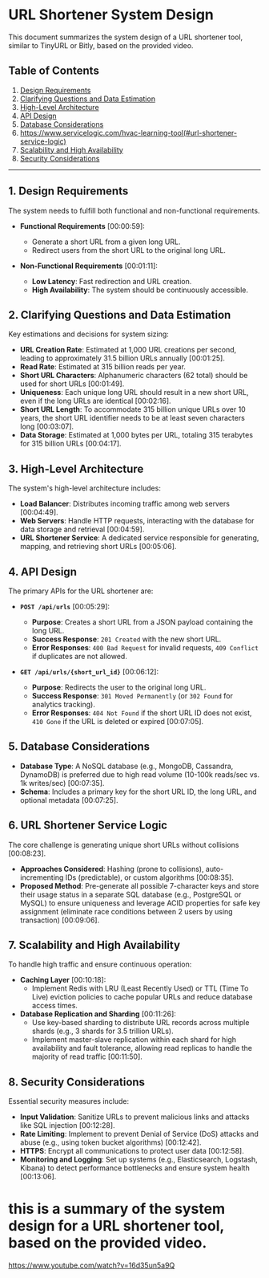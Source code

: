 # URL Shortener System Design

This document summarizes the system design of a URL shortener tool, similar to TinyURL or Bitly, based on the provided video.

## Table of Contents
1.  [Design Requirements](#design-requirements)
2.  [Clarifying Questions and Data Estimation](#clarifying-questions-and-data-estimation)
3.  [High-Level Architecture](#high-level-architecture)
4.  [API Design](#api-design)
5.  [Database Considerations](#database-considerations)
6.  https://www.servicelogic.com/hvac-learning-tool(#url-shortener-service-logic)
7.  [Scalability and High Availability](#scalability-and-high-availability)
8.  [Security Considerations](#security-considerations)

---

## 1. Design Requirements

The system needs to fulfill both functional and non-functional requirements.

* **Functional Requirements** [00:00:59]:
    * Generate a short URL from a given long URL.
    * Redirect users from the short URL to the original long URL.

* **Non-Functional Requirements** [00:01:11]:
    * **Low Latency**: Fast redirection and URL creation.
    * **High Availability**: The system should be continuously accessible.

## 2. Clarifying Questions and Data Estimation

Key estimations and decisions for system sizing:

* **URL Creation Rate**: Estimated at 1,000 URL creations per second, leading to approximately 31.5 billion URLs annually [00:01:25].
* **Read Rate**: Estimated at 315 billion reads per year.
* **Short URL Characters**: Alphanumeric characters (62 total) should be used for short URLs [00:01:49].
* **Uniqueness**: Each unique long URL should result in a new short URL, even if the long URLs are identical [00:02:16].
* **Short URL Length**: To accommodate 315 billion unique URLs over 10 years, the short URL identifier needs to be at least seven characters long [00:03:07].
* **Data Storage**: Estimated at 1,000 bytes per URL, totaling 315 terabytes for 315 billion URLs [00:04:17].

## 3. High-Level Architecture

The system's high-level architecture includes:

* **Load Balancer**: Distributes incoming traffic among web servers [00:04:49].
* **Web Servers**: Handle HTTP requests, interacting with the database for data storage and retrieval [00:04:59].
* **URL Shortener Service**: A dedicated service responsible for generating, mapping, and retrieving short URLs [00:05:06].

## 4. API Design

The primary APIs for the URL shortener are:

* **`POST /api/urls`** [00:05:29]:
    * **Purpose**: Creates a short URL from a JSON payload containing the long URL.
    * **Success Response**: `201 Created` with the new short URL.
    * **Error Responses**: `400 Bad Request` for invalid requests, `409 Conflict` if duplicates are not allowed.

* **`GET /api/urls/{short_url_id}`** [00:06:12]:
    * **Purpose**: Redirects the user to the original long URL.
    * **Success Response**: `301 Moved Permanently` (or `302 Found` for analytics tracking).
    * **Error Responses**: `404 Not Found` if the short URL ID does not exist, `410 Gone` if the URL is deleted or expired [00:07:05].

## 5. Database Considerations

* **Database Type**: A NoSQL database (e.g., MongoDB, Cassandra, DynamoDB) is preferred due to high read volume (10-100k reads/sec vs. 1k writes/sec) [00:07:35].
* **Schema**: Includes a primary key for the short URL ID, the long URL, and optional metadata [00:07:25].

## 6. URL Shortener Service Logic

The core challenge is generating unique short URLs without collisions [00:08:23].

* **Approaches Considered**: Hashing (prone to collisions), auto-incrementing IDs (predictable), or custom algorithms [00:08:35].
* **Proposed Method**: Pre-generate all possible 7-character keys and store their usage status in a separate SQL database (e.g., PostgreSQL or MySQL) to ensure uniqueness and leverage ACID properties for safe key assignment (eliminate race conditions between 2 users by using transaction) [00:09:06].

## 7. Scalability and High Availability

To handle high traffic and ensure continuous operation:

* **Caching Layer** [00:10:18]:
    * Implement Redis with LRU (Least Recently Used) or TTL (Time To Live) eviction policies to cache popular URLs and reduce database access times.
* **Database Replication and Sharding** [00:11:26]:
    * Use key-based sharding to distribute URL records across multiple shards (e.g., 3 shards for 3.5 trillion URLs).
    * Implement master-slave replication within each shard for high availability and fault tolerance, allowing read replicas to handle the majority of read traffic [00:11:50].

## 8. Security Considerations

Essential security measures include:

* **Input Validation**: Sanitize URLs to prevent malicious links and attacks like SQL injection [00:12:28].
* **Rate Limiting**: Implement to prevent Denial of Service (DoS) attacks and abuse (e.g., using token bucket algorithms) [00:12:42].
* **HTTPS**: Encrypt all communications to protect user data [00:12:58].
* **Monitoring and Logging**: Set up systems (e.g., Elasticsearch, Logstash, Kibana) to detect performance bottlenecks and ensure system health [00:13:06].


# this is a summary of the system design for a URL shortener tool, based on the provided video.
https://www.youtube.com/watch?v=16d35un5a9Q